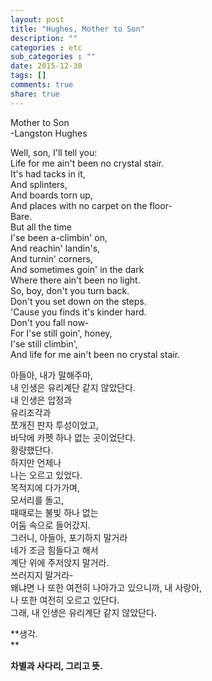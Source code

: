 ```yaml
---
layout: post
title: "Hughes, Mother to Son"
description: ""
categories : etc
sub_categories : ""
date: 2015-12-30
tags: []
comments: true
share: true
---
```


Mother to Son  
-Langston Hughes  
  
Well, son, I'll tell you:  
Life for me ain't been no crystal stair.  
It's had tacks in it,  
And splinters,  
And boards torn up,  
And places with no carpet on the floor-  
Bare.  
But all the time  
I'se been a-climbin' on,  
And reachin' landin's,  
And turnin' corners,  
And sometimes goin' in the dark  
Where there ain't been no light.  
So, boy, don't you turn back.  
Don't you set down on the steps.  
'Cause you finds it's kinder hard.  
Don't you fall now-  
For I'se still goin', honey,  
I'se still climbin',  
And life for me ain't been no crystal stair.  
  
  
  
  
아들아, 내가 말해주마,  
내 인생은 유리계단 같지 않았단다.  
내 인생은 압정과  
유리조각과  
쪼개진 판자 투성이었고,  
바닥에 카펫 하나 없는 곳이었단다.  
황량했단다.  
하지만 언제나  
나는 오르고 있었다.  
목적지에 다가가며,  
모서리를 돌고,  
때때로는 불빛 하나 없는  
어둠 속으로 들어갔지.  
그러니, 아들아, 포기하지 말거라  
네가 조금 힘들다고 해서  
계단 위에 주저앉지 말거라.  
쓰러지지 말거라-  
왜냐면 나 또한 여전히 나아가고 있으니까, 내 사랑아,  
나 또한 여전히 오르고 있단다.  
그래, 내 인생은 유리계단 같지 않았단다.

  

  

**생각.  
**

**차별과 사다리, 그리고 뜻.**  

